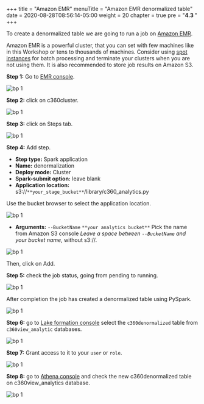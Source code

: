 +++
title = "Amazon EMR"
menuTitle = "Amazon EMR denormalized table"
date = 2020-08-28T08:56:14-05:00
weight = 20
chapter = true
pre = "<b>4.3 </b>"
+++

To create a denormalized table we are going to run a job on [Amazon EMR](https://aws.amazon.com/emr/?nc1=h_ls).

Amazon EMR is a powerful cluster, that you can set with few machines like in this Workshop or tens to thousands of machines. Consider using [spot instances](https://docs.aws.amazon.com/emr/latest/ManagementGuide/emr-instance-purchasing-options.html) for batch processing and terminate your clusters when you are not using them. It is also recommended to store job results on Amazon S3.

**Step 1:** Go to [EMR console](https://us-west-2.console.aws.amazon.com/elasticmapreduce/home?region=us-west-2).

![bp 1](/images/emr/pic-em01.png)


**Step 2:** click on c360cluster.

![bp 1](/images/emr/pic-em02.png)

**Step 3:** click on Steps tab.

![bp 1](/images/emr/pic-em03.png)

**Step 4:** Add step.

*	**Step type:** Spark application
*	**Name:** denormalization
*	**Deploy mode:** Cluster
*	**Spark-submit option:** leave blank
*	**Application location:** s3://`**your_stage_bucket**`/library/c360_analytics.py

Use the bucket browser to select the application location.

![bp 1](/images/emr/pic-em04.png)

*	**Arguments:** `--BucketName` `**your analytics bucket**`
Pick the name from Amazon S3 console
*Leave a space between `--BucketName` and your bucket name*,  without s3://.

![bp 1](/images/emr/pic-em05.png)

Then, click on Add.


**Step 5:** check the job status, going from pending to running.

![bp 1](/images/emr/pic-em06.png)

After completion the job has created a denormalized table using PySpark.

![bp 1](/images/emr/pic-em07.png)

**Step 6:** go to [Lake formation console](https://us-west-2.console.aws.amazon.com/lakeformation/home?region=us-west-2#tables) select the `c360denormalized` table from `c360view_analytic` databases.

![bp 1](/images/emr/pic-em09.png)

**Step 7:** Grant access to it to your `user` or `role`.

![bp 1](/images/emr/pic-em10.png)

**Step 8:** go to [Athena console](https://us-west-2.console.aws.amazon.com/athena/home?region=us-west-2#query) and check the new c360denormalized table on c360view_analytics database.

![bp 1](/images/emr/pic-em08.png)
